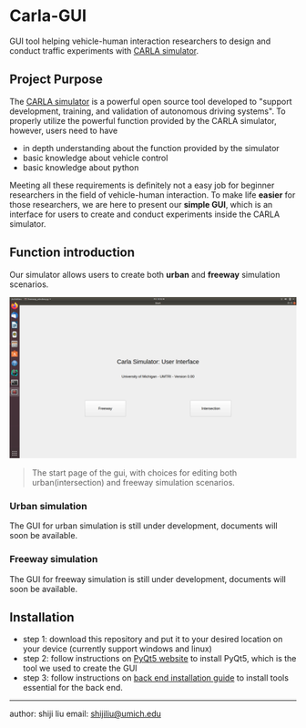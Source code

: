 # Carla-GUI
GUI tool helping vehicle-human interaction researchers to design and conduct traffic experiments with [CARLA simulator](https://carla.org/).

## Project Purpose

The [CARLA simulator](https://carla.org/) is a powerful open source tool developed to "support development, training, and validation of autonomous driving systems". To properly utilize the powerful function provided by the CARLA simulator, however, users need to have 

   - in depth understanding about the function provided by the simulator
   - basic knowledge about vehicle control
   - basic knowledge about python
   
 Meeting all these requirements is definitely not a easy job for beginner researchers in the field of vehicle-human interaction. To make life **easier** for those researchers, we are here to present our **simple GUI**, which is an interface for users to create and conduct experiments inside the CARLA simulator.
 
 ## Function introduction
 
 Our simulator allows users to create both **urban** and **freeway** simulation scenarios. 
 
 ![gui start page](https://github.com/CenturyLiu/Carla-GUI/blob/master/Docs/img/gui_start_page.png)
 
 > The start page of the gui, with choices for editing both urban(intersection) and freeway simulation scenarios.
 
 ### Urban simulation
 
 The GUI for urban simulation is still under development, documents will soon be available.
 
 
 
 
 ### Freeway simulation
 
 The GUI for freeway simulation is still under development, documents will soon be available.

 ## Installation
 
 - step 1: download this repository and put it to your desired location on your device (currently support windows and linux)
 - step 2: follow instructions on [PyQt5 website](https://pypi.org/project/PyQt5/) to install PyQt5, which is the tool we used to create the GUI
 - step 3: follow instructions on [back end installation guide](https://carla-gui.readthedocs.io/en/latest/installation_guide/) to install tools essential for the back end.
 
 ---
 author: shiji liu
 email: shijiliu@umich.edu
